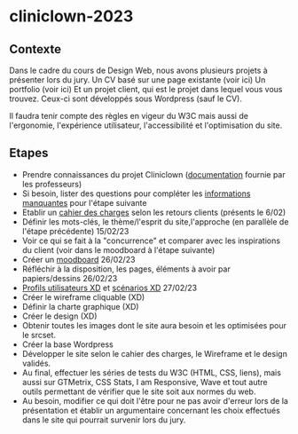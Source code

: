 # cliniclown-2023

## Contexte

Dans le cadre du cours de Design Web, nous avons plusieurs projets à présenter lors du jury.
Un CV basé sur une page existante (voir ici)
Un portfolio (voir ici)
Et un projet client, qui est le projet dans lequel vous vous trouvez.
Ceux-ci sont développés sous Wordpress (sauf le CV).

Il faudra tenir compte des règles en vigeur du W3C mais aussi de l'ergonomie, l'expérience utilisateur, l'accessibilité et l'optimisation du site.

## Etapes

- Prendre connaissances du projet Cliniclown ([documentation](Documents/source%20professeur) fournie par les professeurs)
- Si besoin, lister des questions pour compléter les [informations manquantes](Documents/source%20professeur/questions%20clients%206%20février) pour l'étape suivante
- Etablir un [cahier des charges](Documents/Cahier%20des%20charges.md) selon les retours clients (présents le 6/02)
- Définir les mots-clés, le thème/l'esprit du site,l'approche (en parallèle de l'étape précédente) 15/02/23
- Voir ce qui se fait à la "concurrence" et comparer avec les inspirations du client (voir dans le moodboard à l'étape suivante)
- Créer un [moodboard](https://xd.adobe.com/view/35ec68f4-b7f2-465d-b22f-b1061ca82726-60bf/?fullscreen) 26/02/23
- Réfléchir à la disposition, les pages, éléments à avoir par papiers/dessins 26/02/23
- [Profils utilisateurs XD](https://xd.adobe.com/view/b2858e72-8ab5-43c6-9021-b8571f9fed6a-e7d6/?fullscreen) et [scénarios XD](https://xd.adobe.com/view/bdedc54a-2e59-47b2-826a-5c8c4653eca2-e8be/?fullscreen) 27/02/23
- Créer le wireframe cliquable (XD)
- Définir la charte graphique (XD)
- Créer le design (XD)
- Obtenir toutes les images dont le site aura besoin et les optimisées pour le srcset.
- Créer la base Wordpress
- Développer le site selon le cahier des charges, le Wireframe et le design validés.
- Au final, effectuer les séries de tests du W3C (HTML, CSS, liens), mais aussi sur GTMetrix, CSS Stats, I am Responsive, Wave et tout autre outils permettant de vérifier que le site soit aux normes du web.
- Au besoin, modifier ce qui doit l'être pour ne pas avoir d'erreur lors de la présentation et établir un argumentaire concernant les choix effectués dans le site qui pourrait survenir lors du jury.
